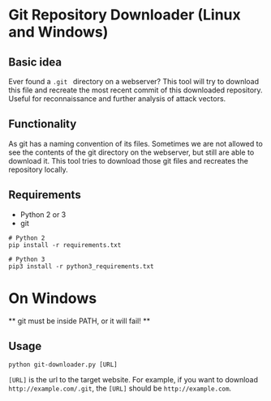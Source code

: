 # Git Repository Downloader (Linux and Windows)
## Basic idea
Ever found a `.git ` directory on a webserver? This tool will try to download this file and recreate the most recent commit of this downloaded repository. Useful for reconnaissance and further analysis of attack vectors.

## Functionality
As git has a naming convention of its files. Sometimes we are not allowed to see the contents of the git directory on the webserver, but still are able to download it. This tool tries to download those git files and recreates the repository locally.


## Requirements

- Python 2 or 3
- git
```
# Python 2
pip install -r requirements.txt

# Python 3
pip3 install -r python3_requirements.txt
```

# On Windows

** git must be inside PATH, or it will fail! **



## Usage

```
python git-downloader.py [URL]
```

`[URL]` is the url to the target website. For example, if you want to download `http://example.com/.git`, the `[URL]` should be `http://example.com`.
